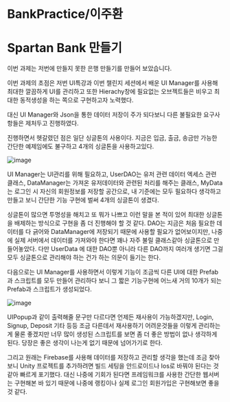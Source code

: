 # BankPractice/이주환
 
# Spartan Bank 만들기

이번 과제는 저번에 만들지 못한 은행 만들기를 만들어 보았습니다.

이번 과제의 초점은 저번 UI특강과 이번 챌린지 세션에서 배운 UI Manager를 사용해 최대한 깔끔하게 UI를 관리하고 또한 Hierachy창에 필요없는 오브젝트들은 비우고 최대한 동적생성을 하는 쪽으로 구현하고자 노력했다.

대신 UI Manager와 Json을 통한 데이터 저장이 주가 되다보니 다른 불필요한 요구사항들은 제처두고 진행하였다.

진행하면서 헷갈렸던 점은 일단 싱글톤의 사용이다.
지금은 입금, 출금, 송금만 가능한 간단한 예제임에도 불구하고 4개의 싱글톤을 사용하고있다.

![image](https://github.com/leejh0469/BankPractice/assets/43924035/eea5dab9-92d0-470b-b42a-984736cab2bc)

UI Manager는 UI관리를 위해 필요하고, UserDAO는 유저 관련 데이터 엑세스 관련 클래스, DataManager는 가져온 유저데이터와 관련된 처리를 해주는 클래스, MyData는 로그인 시 자신의 회원정보를 저장할 공간으로,
내 기준에는 모두 필요하다 생각하고 만들고 보니 간단한 기능 구현에 벌써 4개의 싱글톤이 생겼다.

싱글톤이 많으면 투명성을 해치고 또 뭐가 나쁘고 이런 말을 본 적이 있어 최대한 싱글톤을 배제하는 방식으로 구현을 좀 더 진행해야 할 것 같다. DAO는 지금은 처음 필요한 데이터를 다 긁어와 DataManager에 저장되기 때문에 사용할 필요가 없어보이지만, 나중에 실제 서버에서 데이터를 가져와야 한다면 꽤나 자주 불릴 클래스같아 싱글톤으로 만들어놓았다. 다만 UserData 에 대한 DAO뿐 아니라 다른 DAO까지 여러개 생기면 그걸 모두 싱글톤으로 관리해야 하는 건가 하는 의문이 들기는 한다.

다음으로는 UI Manager를 사용하면서 이렇게 기능이 조금씩 다른 UI에 대한 Prefab과 스크립트를 모두 만들어 관리하다 보니 그 짧은 기능구현에 어느새 거의 10개가 되는 Prefab과 스크립트가 생성되었다.

![image](https://github.com/leejh0469/BankPractice/assets/43924035/5aa3faf3-4031-4ba6-8909-e36154e00767)

UIPopup과 같이 출력해줄 문구만 다르다면 언제든 재사용이 가능하겠지만, Login, Signup, Deposit 기타 등등 조금 다른데서 재사용하기 어려운것들을 이렇게 관리하는게 물론 좋겠지만 너무 많이 생성된 스크립트를 보면 좀 더 좋은 방법이 없나 생각하게 된다.
당장은 좋은 생각이 나는게 없기 때문에 넘어가기로 한다.

그리고 원래는 Firebase를 사용해 데이터를 저장하고 관리할 생각을 했는데 조금 찾아보니 Unity 프로젝트를 추가하려면 빌드 세팅을 안드로이드나 Ios로 바꿔야 된다는 것 같아 빠르게 포기했다.
대신 나중에 기회가 된다면 프레임워크를 사용한 간단한 웹서버는 구현해본 바 있기 때문에 나중에 랭킹이나 실제 로그인 회원가입은 구현해보면 좋을 것 같다.
